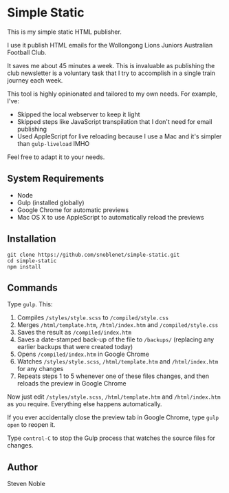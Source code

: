 # Simple Static
This is my simple static HTML publisher.
 
I use it publish HTML emails for the Wollongong Lions Juniors Australian Football Club.
 
It saves me about 45 minutes a week. This is invaluable as publishing the club newsletter is a voluntary task that I try to accomplish in a single train journey each week.
 
This tool is highly opinionated and tailored to my own needs. For example, I've:
 
- Skipped the local webserver to keep it light
- Skipped steps like JavaScript transpilation that I don't need for email publishing
- Used AppleScript for live reloading because I use a Mac and it's simpler than `gulp-liveload` IMHO
 
Feel free to adapt it to your needs.
 
## System Requirements
- Node
- Gulp (installed globally)
- Google Chrome for automatic previews 
- Mac OS X to use AppleScript to automatically reload the previews
 
## Installation
```
git clone https://github.com/snoblenet/simple-static.git
cd simple-static
npm install
```

## Commands
Type `gulp`. This:
1. Compiles `/styles/style.scss` to `/compiled/style.css`
2. Merges `/html/template.htm`, `/html/index.htm` and `/compiled/style.css`
3. Saves the result as `/compiled/index.htm`
4. Saves a date-stamped back-up of the file to `/backups/` (replacing any earlier backups that were created today)
5. Opens `/compiled/index.htm` in Google Chrome
6. Watches `/styles/style.scss`, `/html/template.htm` and `/html/index.htm` for any changes
7. Repeats steps 1 to 5 whenever one of these files changes, and then reloads the preview in Google Chrome
 
Now just edit `/styles/style.scss`, `/html/template.htm` and `/html/index.htm` as you require. Everything else happens automatically.
 
If you ever accidentally close the preview tab in Google Chrome, type `gulp open` to reopen it.
 
Type `control-C` to stop the Gulp process that watches the source files for changes.

## Author
Steven Noble
